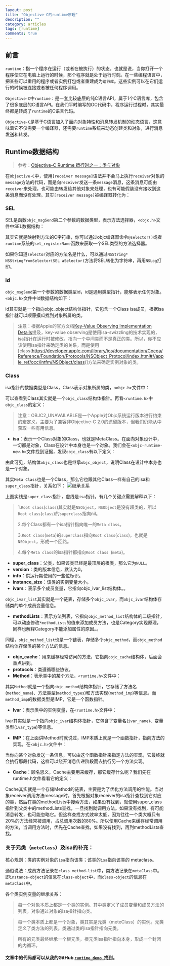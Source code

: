 ```yaml
---
layout: post
title: "Objective-C的runtime原理"
description: ""
category: articles
tags: [runtime]
comments: true
---
```


## 前言
`runtime`：指一个程序在运行（或者在被执行）的状态。也就是说，当你打开一个程序使它在电脑上运行的时候，那个程序就是处于运行时刻。在一些编程语言中，把某些可以重用的程序或者实例打包或者重建成为`运行库`。这些实例可以在它们运行的时候被连接或者被任何程序调用。

`Objective-C`中`runtime`：是一套比较底层的纯C语言API，属于1个C语言库，包含了很多底层的C语言API。在我们平时编写的OC代码中，程序运行过程时，其实最终都是转成了`runtime`的C语言代码。

`Objective-C`是基于C语言加入了面向对象特性和消息转发机制的动态语言，这意味着它不仅需要一个编译器，还需要`runtime`系统来动态创建类和对象，进行消息发送和转发。

## Runtime数据结构
> 参考：[Objective-C Runtime 运行时之一：类与对象](http://southpeak.github.io/blog/2014/10/25/objective-c-runtime-yun-xing-shi-zhi-lei-yu-dui-xiang/)

在`Objective-C`中，使用`[receiver message]`语法并不会马上执行`receiver`对象的`message`方法的代码，而是向`receiver`发送一条`message`消息，这条消息可能由`receiver`来处理，也可能由转发给其他对象来处理，也有可能假装没有接收到这条消息而没有处理。其实`[receiver message]`被编译器转化为：

<script src="https://gist.github.com/lettleprince/2ecc8e8383666c833d89.js?file=2015-11-02-oc-runtime-1.m"></script>

### SEL

SEL是函数`objc_msgSend`第二个参数的数据类型，表示方法选择器，`<objc.h>`文件中SEL数据结构：

<script src="https://gist.github.com/lettleprince/2ecc8e8383666c833d89.js?file=2015-11-02-oc-runtime-2.m"></script>

其实它就是映射到方法的C字符串，你可以通过objc编译器命令`@selector()`或者`runtime`系统的`sel_registerName`函数来获取一个SEL类型的方法选择器。

如果你知道`selector`对应的方法名是什么，可以通过`NSString* NSStringFromSelector(SEL aSelector)`方法将SEL转化为字符串，再用`NSLog`打印。

### id

`objc_msgSend`第一个参数的数据类型id，id是通用类型指针，能够表示任何对象。`<objc.h>`文件中id数据结构如下：

<script src="https://gist.github.com/lettleprince/2ecc8e8383666c833d89.js?file=2015-11-02-oc-runtime-3.m"></script>

id其实就是一个指向objc_object结构体指针，它包含一个Class isa成员，根据isa指针就可以顺藤摸瓜找到对象所属的类。

> 注意：根据Apple的官方文档[Key-Value Observing Implementation Details](https://developer.apple.com/library/ios/documentation/Cocoa/Conceptual/KeyValueObserving/Articles/KVOImplementation.html)提及，key-value observing是使用isa-swizzling的技术实现的，isa指针在运行时被修改，指向一个中间类而不是真正的类。所以，你不应该使用isa指针来确定类的关系，而是使用[class(https://developer.apple.com/library/ios/documentation/Cocoa/Reference/Foundation/Protocols/NSObject_Protocol/index.html#//apple_ref/occ/intfm/NSObject/class)]方法来确定实例对象的类。

### Class

isa指针的数据类型是Class，Class表示对象所属的类，`<objc.h>`文件中：

<script src="https://gist.github.com/lettleprince/2ecc8e8383666c833d89.js?file=2015-11-02-oc-runtime-4.m"></script>

可以查看到Class其实就是一个`objc_class`结构体指针。再看`<runtime.h>`中`objc_class`的定义：

<script src="https://gist.github.com/lettleprince/2ecc8e8383666c833d89.js?file=2015-11-02-oc-runtime-5.m"></script>

> 注意：OBJC2_UNAVAILABLE是一个Apple对Objc系统运行版本进行约束的宏定义，主要为了兼容非Objective-C 2.0的遗留版本，但我们仍能从中获取一些有用信息。

- **isa**：表示一个Class对象的Class，也就是MetaClass。在面向对象设计中，一切都是对象，Class在设计中本身也是一个对象。我们会在`<objc-runtime-new.h>`文件找到证据，发现`objc_class`有以下定义：

<script src="https://gist.github.com/lettleprince/2ecc8e8383666c833d89.js?file=2015-11-02-oc-runtime-6.m"></script>

由此可见，结构体`objc_class`也是继承`objc_object`，说明Class在设计中本身也是一个对象。

其实`Meta Class`也是一个Class，那么它也跟其他Class一样有自己的isa和`super_class`指针，关系如下：
![继承关系](http://7xr0hq.com1.z0.glb.clouddn.com/blog/image/class-diagram.jpg)

上图实线是`super_class`指针，虚线是`isa`指针。有几个关键点需要解释以下：

> 1.`Root class`(`class`)其实就是`NSObject`，`NSObject`是没有超类的，所以`Root class`(`class`)的`superclass`指向nil。
> 
> 2.每个Class都有一个isa指针指向唯一的`Meta class`。
> 
> 3.`Root class`(`meta`)的`superclass`指向`Root class`(`class`)，也就是`NSObject`，形成一个回路。
> 
> 4.每个`Meta class`的isa指针都指向`Root class `(`meta`)。

- **super_class**：父类，如果该类已经是最顶层的根类，那么它为`NULL`。
- **version**：类的版本信息，默认为0。
- **info**：供运行期使用的一些位标识。
- **instance_size**：该类的实例变量大小。
- **ivars**：表示多个成员变量，它指向objc_ivar_list结构体。。

<script src="https://gist.github.com/lettleprince/2ecc8e8383666c833d89.js?file=2015-11-02-oc-runtime-7.m"></script>

`objc_ivar_list`其实就是一个链表，存储多个`objc_ivar`，而`objc_ivar`结构体存储类的单个成员变量信息。

- **methodLists**：表示方法列表，它指向`objc_method_list`结构体的二级指针，可以动态修改`*methodLists`的值来添加成员方法，也是Category实现原理，同样也解释Category不能添加属性的原因。。

<script src="https://gist.github.com/lettleprince/2ecc8e8383666c833d89.js?file=2015-11-02-oc-runtime-8.m"></script>

同理，`objc_method_list`也是一个链表，存储多个`objc_method`，而`objc_method`结构体存储类的某个方法的信息。

- **objc_cache**：用来缓存经常访问的方法，它指向`objc_cache`结构体，后面会重点讲到。
- **protocols**：类遵循哪些协议。
- **Method**：表示类中的某个方法，`<runtime.h>`文件中：

<script src="https://gist.github.com/lettleprince/2ecc8e8383666c833d89.js?file=2015-11-02-oc-runtime-9.m"></script>

其实`Method`就是一个指向`objc_method`结构体指针，它存储了方法名(`method_name`)、方法类型(`method_types`)和方法实现(`method_imp`)等信息。而`method_imp`的数据类型是IMP，它是一个函数指针。

- **Ivar**：表示类中的实例变量，在`<runtime.h>`文件中：

<script src="https://gist.github.com/lettleprince/2ecc8e8383666c833d89.js?file=2015-11-02-oc-runtime-10.m"></script>

Ivar其实就是一个指向`objc_ivar`结构体指针，它包含了变量名(`ivar_name`)、变量类型(`ivar_type`)等信息。

- **IMP**：在上面讲Method时就说过，IMP本质上就是一个函数指针，指向方法的实现，在`<objc.h>`文件中：

<script src="https://gist.github.com/lettleprince/2ecc8e8383666c833d89.js?file=2015-11-02-oc-runtime-11.m"></script>

当你向某个对象发送一条信息，可以由这个函数指针来指定方法的实现，它最终就会执行那段代码，这样可以绕开消息传递阶段而去执行另一个方法实现。

- **Cache**：顾名思义，Cache主要用来缓存，那它缓存什么呢？我们先在runtime.h文件看看它的定义：

<script src="https://gist.github.com/lettleprince/2ecc8e8383666c833d89.js?file=2015-11-02-oc-runtime-12.m"></script>

Cache其实就是一个存储Method的链表，主要是为了优化方法调用的性能。当对象receiver调用方法message时，首先根据对象receiver的isa指针查找到它对应的类，然后在类的methodLists中搜索方法，如果没有找到，就使用super_class指针到父类中的methodLists查找，一旦找到就调用方法。如果没有找到，有可能消息转发，也可能忽略它。但这样查找方式效率太低，因为往往一个类大概只有20%的方法经常被调用，占总调用次数的80%。所以使用Cache来缓存经常调用的方法，当调用方法时，优先在Cache查找，如果没有找到，再到methodLists查找。

### 关于元类（`meteClass`）及isa的补充：

核心规则：类的实例对象的`isa`指向该类；该类的`isa`指向该类的 metaclass。

通俗说法：成员方法记录在`class method-list`中，类方法记录在`metaClass`中。即`instance-object`的信息在`class-object`中，而`class-object`的信息在`metaClass`中。

各个类实例变量的继承关系：

> 每一个对象本质上都是一个类的实例。其中类定义了成员变量和成员方法的列表。对象通过对象的isa指针指向类。

> 每一个类本质上都是一个对象，类其实是元类（meteClass）的实例。元类定义了类方法的列表。类通过类的isa指针指向元类。

> 所有的元类最终继承一个根元类，根元类isa指针指向本身，形成一个封闭的内循环。

#### 文章中的代码都可以从我的GitHub [`runtime_demo `](https://github.com/lettleprince/runtime_demo)找到。